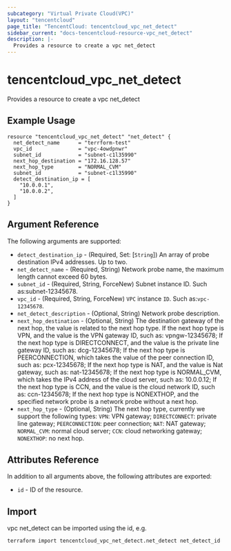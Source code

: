 ```yaml
---
subcategory: "Virtual Private Cloud(VPC)"
layout: "tencentcloud"
page_title: "TencentCloud: tencentcloud_vpc_net_detect"
sidebar_current: "docs-tencentcloud-resource-vpc_net_detect"
description: |-
  Provides a resource to create a vpc net_detect
---
```


# tencentcloud_vpc_net_detect

Provides a resource to create a vpc net_detect

## Example Usage

```hcl
resource "tencentcloud_vpc_net_detect" "net_detect" {
  net_detect_name      = "terrform-test"
  vpc_id               = "vpc-4owdpnwr"
  subnet_id            = "subnet-c1l35990"
  next_hop_destination = "172.16.128.57"
  next_hop_type        = "NORMAL_CVM"
  subnet_id            = "subnet-c1l35990"
  detect_destination_ip = [
    "10.0.0.1",
    "10.0.0.2",
  ]
}
```

## Argument Reference

The following arguments are supported:

* `detect_destination_ip` - (Required, Set: [`String`]) An array of probe destination IPv4 addresses. Up to two.
* `net_detect_name` - (Required, String) Network probe name, the maximum length cannot exceed 60 bytes.
* `subnet_id` - (Required, String, ForceNew) Subnet instance ID. Such as:subnet-12345678.
* `vpc_id` - (Required, String, ForceNew) `VPC` instance `ID`. Such as:`vpc-12345678`.
* `net_detect_description` - (Optional, String) Network probe description.
* `next_hop_destination` - (Optional, String) The destination gateway of the next hop, the value is related to the next hop type. If the next hop type is VPN, and the value is the VPN gateway ID, such as: vpngw-12345678; If the next hop type is DIRECTCONNECT, and the value is the private line gateway ID, such as: dcg-12345678; If the next hop type is PEERCONNECTION, which takes the value of the peer connection ID, such as: pcx-12345678; If the next hop type is NAT, and the value is Nat gateway, such as: nat-12345678; If the next hop type is NORMAL_CVM, which takes the IPv4 address of the cloud server, such as: 10.0.0.12; If the next hop type is CCN, and the value is the cloud network ID, such as: ccn-12345678; If the next hop type is NONEXTHOP, and the specified network probe is a network probe without a next hop.
* `next_hop_type` - (Optional, String) The next hop type, currently we support the following types: `VPN`: VPN gateway; `DIRECTCONNECT`: private line gateway; `PEERCONNECTION`: peer connection; `NAT`: NAT gateway; `NORMAL_CVM`: normal cloud server; `CCN`: cloud networking gateway; `NONEXTHOP`: no next hop.

## Attributes Reference

In addition to all arguments above, the following attributes are exported:

* `id` - ID of the resource.



## Import

vpc net_detect can be imported using the id, e.g.

```
terraform import tencentcloud_vpc_net_detect.net_detect net_detect_id
```

